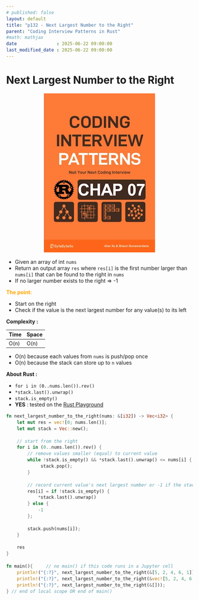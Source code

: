 ```yaml
---
# published: false
layout: default
title: "p132 - Next Largest Number to the Right"
parent: "Coding Interview Patterns in Rust"
#math: mathjax
date               : 2025-06-22 09:00:00
last_modified_date : 2025-06-22 09:00:00
---
```


# Next Largest Number to the Right

<div align="center">
<img src="../assets/chap_07.webp" alt="" width="300" loading="lazy"/>
</div>

* Given an array of int `nums`
* Return an output array `res` where ``res[i]`` is the first number larger than ``nums[i]`` that can be found to the right in ``nums``
* If no larger number exists to the right => -1

<span style="color:orange"><b>The point:</b></span>

* Start on the right
* Check if the value is the next largest number for any value(s) to its left


**Complexity :**

| Time | Space |
|------|-------|
| O(n) | O(n)  |

* O(n) because each values from ``nums`` is push/pop once
* O(n) because the stack can store up to ``n`` values 

**About Rust :**
* `for i in (0..nums.len()).rev()`
* `*stack.last().unwrap()`
* `stack.is_empty()`
* **YES** : tested on the [Rust Playground](https://play.rust-lang.org/)

<!-- 
<span style="color:red"><b>TODO : </b></span> 
* Add comments in the source code        
 -->

<!-- * <span style="color:lime"><b>Preferred solution?</b></span>      -->



```rust
fn next_largest_number_to_the_right(nums: &[i32]) -> Vec<i32> {
    let mut res = vec![0; nums.len()];
    let mut stack = Vec::new();
    
    // start from the right
    for i in (0..nums.len()).rev() {
        // remove values smaller (equal) to current value
        while !stack.is_empty() && *stack.last().unwrap() <= nums[i] { // .last() returns Option<&T>
             stack.pop();
        }
        
        // record current value's next largest number or -1 if the stack is empty
        res[i] = if !stack.is_empty() {
            *stack.last().unwrap()
        } else {
            -1
        };
        
        stack.push(nums[i]);
    }
    
    res
}

fn main(){     // no main() if this code runs in a Jupyter cell 
    println!("{:?}", next_largest_number_to_the_right(&[5, 2, 4, 6, 1]));
    println!("{:?}", next_largest_number_to_the_right(&vec![5, 2, 4, 6, 1]));
    println!("{:?}", next_largest_number_to_the_right(&[]));
} // end of local scope OR end of main()       

```
